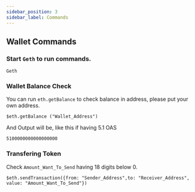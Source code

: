 ```yaml
---
sidebar_position: 3
sidebar_label: Commands
---
```


## Wallet Commands

### Start `Geth` to run commands.

```
Geth
```
###  Wallet Balance Check

You can run `eth.getBalance` to check balance in address, please put your own address.

```
$eth.getBalance ("Wallet_Address")
```

And Output will be, like this if having 5.1 OAS

```
5100000000000000000
```

###  Transfering Token

Check `Amount_Want_To_Send` having 18 digits below 0. 

```
$eth.sendTransaction({from: "Sender_Address",to: "Receiver_Address", value: "Amount_Want_To_Send"})
```


###
